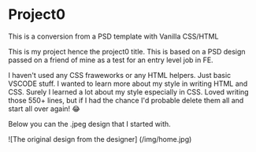 # Project0 
This is a conversion from a PSD template with Vanilla CSS/HTML

This is my project hence the project0 title. This is based on a PSD design passed on a friend of mine as a test for an entry level job in FE. 

I haven't used any CSS fraweworks or any HTML helpers. Just basic VSCODE stuff. I wanted to learn more about my style in writing HTML and CSS. Surely I learned a lot about my style especially in CSS. Loved writing those 550+ lines, but if I had the chance I'd probable delete them all and start all over again! 😂

Below you can the .jpeg design that I started with. 

![The original design from the designer] (/img/home.jpg)
